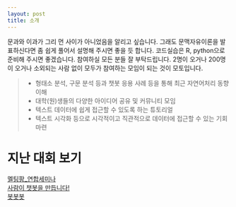 ```yaml
---
layout: post
title: 소개
---
```


문과와 이과가 그리 먼 사이가 아니었음을 알리고 싶습니다. 그래도 문맥자유이론을 발표하신다면 좀 쉽게 풀어서 설명해 주시면 좋을 듯 합니다. 코드실습은 R, python으로 준비해 주시면 좋겠습니다. 참여하실 모든 분들 잘 부탁드립니다. 2명이 오거나 200명이 오거나 소외되는 사람 없이 모두가 참여하는 모임이 되는 것이 모토입니다.



  >-    형태소 분석, 구문 분석 등과 챗봇 응용 사례 등을 통해 최근 자연어처리 동향 이해
  >-    대학(원)생들의 다양한 아이디어 공유 및 커뮤니티 모임
  >-    텍스트 데이터에 쉽게 접근할 수 있도록 하는 튜토리얼
  >-    텍스트 시각화 등으로 시각적이고 직관적으로 데이터에 접근할 수 있는 기회 마련


# 지난 대회 보기          
[멜팅팡_연합세미나](https://www.onoffmix.com/event/110570)       
[사람이 챗봇을 만듭니다!](https://www.onoffmix.com/event/124842)   
[봇봇봇](https://www.onoffmix.com/event/89407)   